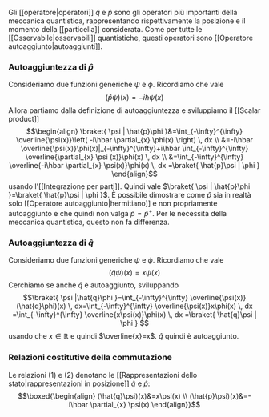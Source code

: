 Gli [[operatore|operatori]] $\hat{q}$ e $\hat{p}$ sono gli operatori più importanti della meccanica quantistica, rappresentando rispettivamente la posizione e il momento della [[particella]] considerata. Come per tutte le [[Osservabile|osservabili]] quantistiche, questi operatori sono [[Operatore autoaggiunto|autoaggiunti]].
### Autoaggiuntezza di $\hat{p}$
Consideriamo due funzioni generiche $\psi$ e $\phi$. Ricordiamo che vale
$$(\hat{p}\psi)(x)=-i\hbar \psi(x)\tag{1}$$
Allora partiamo dalla definizione di autoaggiuntezza e sviluppiamo il [[Scalar product]]
$$\begin{align}
\braket{ \psi | \hat{p}\phi }&=\int_{-\infty}^{\infty} \overline{\psi(x)}\left( -i\hbar \partial_{x}  \phi(x) \right) \, dx  \\
&=-i\hbar \overline{\psi(x)}\phi(x)|_{-\infty}^{\infty}+i\hbar \int_{-\infty}^{\infty} \overline{\partial_{x}  \psi (x)}\phi(x) \, dx \\
&=\int_{-\infty}^{\infty} \overline{-i\hbar \partial_{x}  \psi(x)}\phi(x) \, dx =\braket{ \hat{p}\psi | \phi } 
\end{align}$$
usando l'[[Integrazione per parti]]. Quindi vale $\braket{ \psi | \hat{p}\phi }=\braket{ \hat{p}\psi | \phi }$. È possibile dimostrare come $\hat{p}$ sia in realtà solo [[Operatore autoaggiunto|hermitiano]] e non propriamente autoaggiunto e che quindi non valga $\hat{p}=\hat{p}^{+}$. Per le necessità della meccanica quantistica, questo non fa differenza.
### Autoaggiuntezza di $\hat{q}$
Consideriamo due funzioni generiche $\psi$ e $\phi$. Ricordiamo che vale
$$(\hat{q}\psi)(x)=x\psi(x)\tag{2}$$
Cerchiamo se anche $\hat{q}$ è autoaggiunto, sviluppando
$$\braket{ \psi |\hat{q}\phi  }=\int_{-\infty}^{\infty} \overline{\psi(x)}(\hat{q}\phi)(x) \, dx=\int_{-\infty}^{\infty} \overline{\psi(x)}x\phi(x) \, dx  =\int_{-\infty}^{\infty} \overline{x\psi(x)}\phi(x) \, dx =\braket{ \hat{q}\psi | \phi }  $$
usando che $x \in \mathbb{R}$ e quindi $\overline{x}=x$. $\hat{q}$ quindi è autoaggiunto.
### Relazioni costitutive della commutazione
Le relazioni $(1)$ e $(2)$ denotano le [[Rappresentazioni dello stato|rappresentazioni in posizione]] $\hat{q}$ e $\hat{p}$:
$$\boxed{\begin{align}
(\hat{q}\psi)(x)&=x\psi(x) \\
(\hat{p}\psi)(x)&=-i\hbar \partial_{x}  \psi(x)
\end{align}}$$
